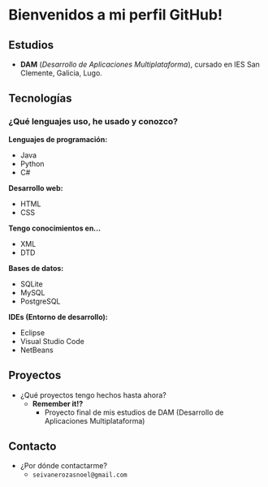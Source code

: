 # Bienvenidos a mi perfil GitHub!

## Estudios
- **DAM** (_Desarrollo de Aplicaciones Multiplataforma_), cursado en IES San Clemente, Galicia, Lugo.

## Tecnologías
### ¿Qué lenguajes uso, he usado y conozco?
**Lenguajes de programación:**
- Java
- Python
- C#

**Desarrollo web:**
- HTML
- CSS

**Tengo conocimientos en…**
- XML
- DTD

**Bases de datos:**
- SQLite
- MySQL
- PostgreSQL

**IDEs (Entorno de desarrollo):**
- Eclipse
- Visual Studio Code
- NetBeans

## Proyectos
- ¿Qué proyectos tengo hechos hasta ahora?
  - **Remember it!?**
    - Proyecto final de mis estudios de DAM (Desarrollo de Aplicaciones Multiplataforma)

## Contacto
- ¿Por dónde contactarme?
  - `seivanerozasnoel@gmail.com`
